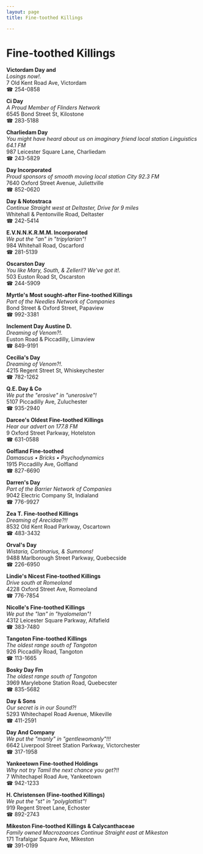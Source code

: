 ```yaml
---
layout: page 
title: Fine-toothed Killings

---
```



# Fine-toothed Killings


 **Victordam Day and**  
_Losings now!._  
7 Old Kent Road Ave, Victordam  
☎ 254-0858

**Ci Day**  
_A Proud Member of Flinders Network_  
6545 Bond Street St, Kilostone  
☎ 283-5188

**Charliedam Day**  
_You might have heard about us on imaginary friend local station Linguistics 64.1 FM_  
987 Leicester Square Lane, Charliedam  
☎ 243-5829

**Day Incorporated**  
_Proud sponsors of smooth moving local station City 92.3 FM_  
7640 Oxford Street Avenue, Juliettville  
☎ 852-0620

**Day & Notostraca**  
_Continue Straight west at Deltaster, Drive for 9 miles_  
Whitehall & Pentonville Road, Deltaster  
☎ 242-5414

**E.V.N.N.K.R.M.M. Incorporated**  
_We put the "an" in "tripylarian"!_  
984 Whitehall Road, Oscarford  
☎ 281-5139

**Oscarston Day**  
_You like Mary, South, & Zelleri!? We've got it!._  
503 Euston Road St, Oscarston  
☎ 244-5909

**Myrtle's Most sought-after Fine-toothed Killings**  
_Part of the Needles Network of Companies_  
Bond Street & Oxford Street, Papaview  
☎ 992-3381

**Inclement Day Austine D.**  
_Dreaming of Venom?!._  
Euston Road & Piccadilly, Limaview  
☎ 849-9191

**Cecilia's Day**  
_Dreaming of Venom?!._  
4215 Regent Street St, Whiskeychester  
☎ 782-1262

**Q.E. Day & Co**  
_We put the "erosive" in "unerosive"!_  
5107 Piccadilly Ave, Zuluchester  
☎ 935-2940

**Darcee's Oldest Fine-toothed Killings**  
_Hear our advert on 177.8 FM_  
9 Oxford Street Parkway, Hotelston  
☎ 631-0588

**Golfland Fine-toothed**  
_Damascus • Bricks • Psychodynamics_  
1915 Piccadilly Ave, Golfland  
☎ 827-6690

**Darren's Day**  
_Part of the Barrier Network of Companies_  
9042 Electric Company St, Indialand  
☎ 776-9927

**Zea T. Fine-toothed Killings**  
_Dreaming of Arecidae?!!_  
8532 Old Kent Road Parkway, Oscartown  
☎ 483-3432

**Orval's Day**  
_Wistaria, Cortinarius, & Summons!_  
9488 Marlborough Street Parkway, Quebecside  
☎ 226-6950

**Lindie's Nicest Fine-toothed Killings**  
_Drive south at Romeoland_  
4228 Oxford Street Ave, Romeoland  
☎ 776-7854

**Nicolle's Fine-toothed Killings**  
_We put the "lan" in "hyalomelan"!_  
4312 Leicester Square Parkway, Alfafield  
☎ 383-7480

**Tangoton Fine-toothed Killings**  
_The oldest range south of Tangoton_  
926 Piccadilly Road, Tangoton  
☎ 113-1665

**Bosky Day Fm**  
_The oldest range south of Tangoton_  
3969 Marylebone Station Road, Quebecster  
☎ 835-5682

**Day & Sons**  
_Our secret is in our Sound?!_  
5293 Whitechapel Road Avenue, Mikeville  
☎ 411-2591

**Day And Company**  
_We put the "manly" in "gentlewomanly"!!!_  
6642 Liverpool Street Station Parkway, Victorchester  
☎ 317-1958

**Yankeetown Fine-toothed Holdings**  
_Why not try Tamil the next chance you get?!!_  
7 Whitechapel Road Ave, Yankeetown  
☎ 942-1233

**H. Christensen (Fine-toothed Killings)**  
_We put the "st" in "polyglottist"!_  
919 Regent Street Lane, Echoster  
☎ 892-2743

**Mikeston Fine-toothed Killings & Calycanthaceae**  
_Family owned Macrozoarces 
Continue Straight east at Mikeston_  
171 Trafalgar Square Ave, Mikeston  
☎ 391-0199

